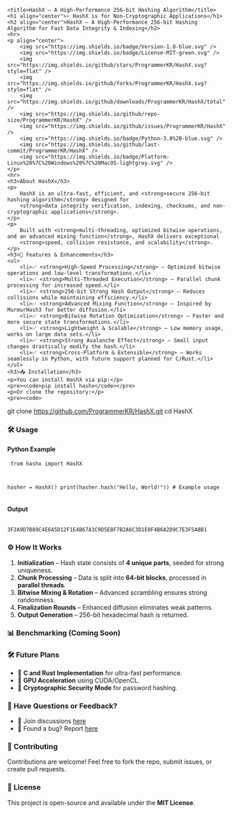     <title>HashX – A High-Performance 256-bit Hashing Algorithm</title>
    <h1 align="center">⚡ HashX is for Non-Cryptographic Applications</h1>
    <h2 align="center">HashX – A High-Performance 256-bit Hashing Algorithm for Fast Data Integrity & Indexing</h2>
    <hr>
    <p align="center">
        <img src="https://img.shields.io/badge/Version-1.0-blue.svg" />
        <img src="https://img.shields.io/badge/License-MIT-green.svg" />
        <img src="https://img.shields.io/github/stars/ProgrammerKR/HashX.svg?style=flat" />
        <img src="https://img.shields.io/github/forks/ProgrammerKR/HashX.svg?style=flat" />
        <img src="https://img.shields.io/github/downloads/ProgrammerKR/HashX/total" />
        <img src="https://img.shields.io/github/repo-size/ProgrammerKR/HashX" />
        <img src="https://img.shields.io/github/issues/ProgrammerKR/HashX" />
        <img src="https://img.shields.io/badge/Python-3.8%2B-blue.svg" />
        <img src="https://img.shields.io/github/last-commit/ProgrammerKR/HashX" />
        <img src="https://img.shields.io/badge/Platform-Linux%20%7C%20Windows%20%7C%20MacOS-lightgrey.svg" />
    </p>
    <hr>
    <h3>About HashX</h3>
    <p>
        HashX is an ultra-fast, efficient, and <strong>secure 256-bit hashing algorithm</strong> designed for
        <strong>data integrity verification, indexing, checksums, and non-cryptographic applications</strong>.
    </p>
    <p>
        Built with <strong>multi-threading, optimized bitwise operations, and an advanced mixing function</strong>, HashX delivers exceptional
        <strong>speed, collision resistance, and scalability</strong>.
    </p>
    <h3>🚀 Features & Enhancements</h3>
    <ul>
        <li>✅ <strong>High-Speed Processing</strong> – Optimized bitwise operations and low-level transformations.</li>
        <li>✅ <strong>Multi-Threaded Execution</strong> – Parallel chunk processing for increased speed.</li>
        <li>✅ <strong>256-bit Strong Hash Output</strong> – Reduces collisions while maintaining efficiency.</li>
        <li>✅ <strong>Advanced Mixing Function</strong> – Inspired by MurmurHash3 for better diffusion.</li>
        <li>✅ <strong>Bitwise Rotation Optimization</strong> – Faster and more secure state transformations.</li>
        <li>✅ <strong>Lightweight & Scalable</strong> – Low memory usage, works on large data sets.</li>
        <li>✅ <strong>Strong Avalanche Effect</strong> – Small input changes drastically modify the hash.</li>
        <li>✅ <strong>Cross-Platform & Extensible</strong> – Works seamlessly in Python, with future support planned for C/Rust.</li>
    </ul>
    <h3>📥 Installation</h3>
    <p>You can install HashX via pip:</p>
    <pre><code>pip install hashx</code></pre>
    <p>Or clone the repository:</p>
    <pre><code>
git clone https://github.com/ProgrammerKR/HashX.git
cd HashX
    </code></pre>
    <h3>🛠️ Usage</h3>
    <h4>Python Example</h4>
    <pre><code>
from hashx import HashX

hasher = HashX()
print(hasher.hash("Hello, World!"))  # Example usage
    </code></pre>
    <h4>Output</h4>
    <pre><code>
3F2A9D7B89C4E6A5D12F1E4B67A3C9D5E8F7B2A6C3D1E0F4B6A2D9C7E3F5A8B1
    </code></pre>
    <h3>⚙️ How It Works</h3>
    <ol>
        <li><strong>Initialization</strong> – Hash state consists of <strong>4 unique parts</strong>, seeded for strong uniqueness.</li>
        <li><strong>Chunk Processing</strong> – Data is split into <strong>64-bit blocks</strong>, processed in <strong>parallel threads</strong>.</li>
        <li><strong>Bitwise Mixing & Rotation</strong> – Advanced scrambling ensures strong randomness.</li>
        <li><strong>Finalization Rounds</strong> – Enhanced diffusion eliminates weak patterns.</li>
        <li><strong>Output Generation</strong> – 256-bit hexadecimal hash is returned.</li>
    </ol>
    <h3>📊 Benchmarking (Coming Soon)</h3>
    <h3>🛠️ Future Plans</h3>
    <ul>
        <li>🚀 <strong>C and Rust Implementation</strong> for ultra-fast performance.</li>
        <li>🚀 <strong>GPU Acceleration</strong> using CUDA/OpenCL.</li>
        <li>🚀 <strong>Cryptographic Security Mode</strong> for password hashing.</li>
    </ul>
    <h3>📢 Have Questions or Feedback?</h3>
    <ul>
        <li>💬 Join discussions <a href="https://github.com/ProgrammerKR/HashX/discussions">here</a></li>
        <li>🐛 Found a bug? Report <a href="https://github.com/ProgrammerKR/HashX/issues">here</a></li>
    </ul>
    <h3>🤝 Contributing</h3>
    <p>Contributions are welcome! Feel free to fork the repo, submit issues, or create pull requests.</p>
    <h3>📜 License</h3>
    <p>This project is open-source and available under the <strong>MIT License</strong>.</p>

